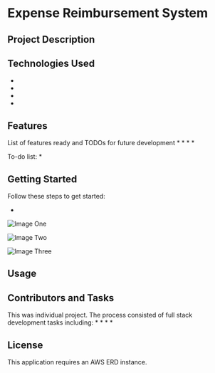 # Expense Reimbursement System

## Project Description

 

## Technologies Used

* 
*
*
*

## Features

List of features ready and TODOs for future development
* 
*
*
*


To-do list: 
*  
## Getting Started

Follow these steps to get started: 

* 
![Image One]()
>
> 
> 
![Image Two]()
>
> 
>
![Image Three]()
>
>
>


## Usage



## Contributors and Tasks

This was individual project. The process consisted of full stack development tasks including: 
*
*
*
*

## License

This application requires an AWS ERD instance. 
